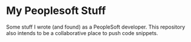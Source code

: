 # My Peoplesoft Stuff
Some stuff I wrote (and found) as a PeopleSoft developer.
This repository also intends to be a collaborative place to push code snippets.
